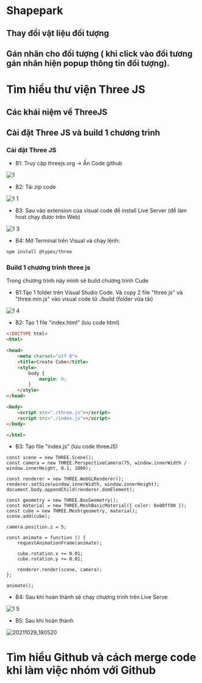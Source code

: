 # Shapepark

## Thay đổi vật liệu đối tượng

## Gán nhãn cho đối tượng ( khi click vào đối tương gán nhãn hiện popup thông tin đối tượng).

# Tìm hiểu thư viện Three JS

## Các khái niệm về ThreeJS

## Cài đặt Three JS và build 1 chương trình

### Cài đặt Three JS
- B1: Truy cập threejs.org -> Ấn Code github

![1](https://user-images.githubusercontent.com/84367730/139424430-fbddd7de-c7ce-44b4-b0fa-9a7dc82ef0d4.png)

- B2: Tải zip code 

![1 1](https://user-images.githubusercontent.com/84367730/139424483-f2b76c31-e873-4202-81ed-96a47014249f.png)


- B3: Sau vào extension của visual code để install Live Server (để làm host chạy được trên Web)

![1 3](https://user-images.githubusercontent.com/84367730/139424557-340092fe-6da6-4393-87c3-0f5f72c3cc58.png)


- B4: Mở Terminal trên Visual và chạy lệnh:
```bash
npm install @types/three
```

### Build 1 chương trình three js

Trong chương trình này mình sẽ build chương trình Cude

- B1:Tạo 1 folder trên Visual Studio Code. Và copy 2 file "three.js" và "three.min.js" vào visual code từ ./build (folder vừa tải)

![1 4](https://user-images.githubusercontent.com/84367730/139424631-619deb0c-4c58-4104-a5b1-c2fada36725a.png)


- B2: Tạo 1 file "index.html" (lưu code html)

```html
<!DOCTYPE html>
<html>

<head>
    <meta charset="utf-8">
    <title>Create Cube</title>
    <style>
        body {
            margin: 0;
        }
    </style>
</head>

<body>
    <script src="./three.js"></script>
    <script src="./index.js"></script>
</body>

</html>
```

- B3: Tạo file "index.js" (lưu code threeJS)

```threejs
const scene = new THREE.Scene();
const camera = new THREE.PerspectiveCamera(75, window.innerWidth / window.innerHeight, 0.1, 1000);

const renderer = new THREE.WebGLRenderer();
renderer.setSize(window.innerWidth, window.innerHeight);
document.body.appendChild(renderer.domElement);

const geometry = new THREE.BoxGeometry();
const material = new THREE.MeshBasicMaterial({ color: 0x00ff00 });
const cube = new THREE.Mesh(geometry, material);
scene.add(cube);

camera.position.z = 5;

const animate = function () {
    requestAnimationFrame(animate);

    cube.rotation.x += 0.01;
    cube.rotation.y += 0.01;

    renderer.render(scene, camera);
};

animate();
```
- B4: Sau khi hoàn thành sẽ chạy chương trình trên Live Serve

![1 5](https://user-images.githubusercontent.com/84367730/139424725-12d2409e-eb7d-4e3e-95bf-43685fe9aee5.png)


- B5: Sau khi hoàn thành

![20211029_180520](https://user-images.githubusercontent.com/84367730/139424335-a6d9cacf-8ada-4c7c-b3cc-acbba1e25c22.gif)


# Tìm hiểu Github và cách merge code khi làm việc nhóm với Github
